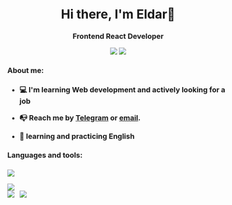 <div id="header" align="center">
    <h1>Hi there, I'm Eldar👋</h1>
    <h3>Frontend React Developer</h3>
    <div id="social">
        <!-- <a href="#"><img src="https://img.shields.io/badge/LinkedIn-blue?style=for-the-badge&logo=linkedin&logoColor=white" /></a> -->
        <a href="https://t.me/eldar_guseyn0v"><img src="https://img.shields.io/badge/Telegram-blue?style=for-the-badge&logo=telegram&logoColor=white" /></a>
        <a href="mailto:guseynoveldar3@gmail.com"><img src="https://img.shields.io/badge/Gmail-blue?style=for-the-badge&logo=gmail&logoColor=#EA4335" /></a>
    </div>
</div>
<div>
    <div id="about">
        <h3>About me:<h3>
        <ul>
            <li>
                <p>
                    💻 I'm learning Web development and actively looking for a job
                </p>
            </li>
            <li>
                <p>
                    📭 Reach me by 
                    <a href="https://t.me/red_chupic">Telegram</a>
                    or
                    <a href="mailto:guseynoveldar3@gmail.com">email</a>.
                </p>
            </li>
            <li>
                <p>
                    🏴󠁧󠁢󠁥󠁮󠁧󠁿 learning and practicing English
                </p>
            </li>
        </ul>
    </div>
    <div id="skills">
        <h3>Languages and tools:<h3>
        <div>
            <img src="https://skillicons.dev/icons?i=js,ts,html,css,sass,styledcomponents,fastapi,redux,react,materialui,figma,github" />
        </div>
        <!-- 
            <div>
                <img src="https://cdn.jsdelivr.net/gh/devicons/devicon@latest/icons/html5/html5-plain-wordmark.svg" alt="html5" width="60" />
                <img src="https://cdn.jsdelivr.net/gh/devicons/devicon@latest/icons/css3/css3-plain-wordmark.svg" alt="css3" width="60" />
                <img src="https://cdn.jsdelivr.net/gh/devicons/devicon@latest/icons/sass/sass-original.svg" alt="css3" width="60" />
                <img src="https://cdn.jsdelivr.net/gh/devicons/devicon@latest/icons/javascript/javascript-original.svg" alt="js" width="50" />
                <img src="https://cdn.jsdelivr.net/gh/devicons/devicon@latest/icons/typescript/typescript-plain.svg" alt="ts" width="50" />
                <img src="https://cdn.jsdelivr.net/gh/devicons/devicon@latest/icons/react/react-original.svg" alt="react" width="60" />
                <img src="https://cdn.jsdelivr.net/gh/devicons/devicon@latest/icons/reactrouter/reactrouter-original-wordmark.svg" alt="router dom" width="60" />
                <img src="https://cdn.jsdelivr.net/gh/devicons/devicon@latest/icons/redux/redux-original.svg" alt="redux" width="60" />
            </div>
        -->
    </div>
</div>
<div>
  <img src="http://github-profile-summary-cards.vercel.app/api/cards/profile-details?username=username-i386&theme=algolia" />
  <div>
    <img src="http://github-profile-summary-cards.vercel.app/api/cards/productive-time?username=username-i386&theme=algolia&utcOffset=8"/> &nbsp <img src="http://github-profile-summary-cards.vercel.app/api/cards/stats?username=username-i386&theme=algolia" />
  </div>
</div>
